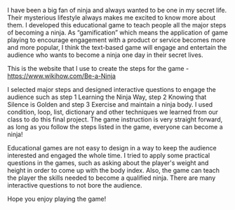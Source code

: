 I have been a big fan of ninja and always wanted to be one in my secret life. Their mysterious lifestyle always makes me excited to know more about them. I developed this educational game to teach people all the major steps of becoming a ninja. As “gamification” which means the application of game playing to encourage engagement with a product or service becomes more and more popular, I think the text-based game will engage and entertain the audience who wants to become a ninja one day in their secret lives.

This is the website that I use to create the steps for the game - https://www.wikihow.com/Be-a-Ninja

I selected major steps and designed interactive questions to engage the audience such as step 1  Learning the Ninja Way, step 2 Knowing that Silence is Golden and step 3 Exercise and maintain a ninja body. I used condition, loop, list, dictionary and other techniques we learned from our class to do this final project. The game instruction is very straight forward, as long as you follow the steps listed in the game, everyone can become a ninja!

Educational games are not easy to design in a way to keep the audience interested and engaged the whole time. I tried to apply some practical questions in the games, such as asking about the player's weight and height in order to come up with the body index. Also, the game can teach the player the skills needed to become a qualified ninja. There are many interactive questions to not bore the audience. 

Hope you enjoy playing the game!
